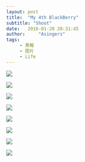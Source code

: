 ```yaml
---
layout: post
title:  "My 4th BlackBerry"
subtitle: "Shoot"
date:   2016-01-28 20:31:45
author:     "Asingers"
tags: 
     - 黑莓
     - 图片
     - Life
---
```


![](http://7xoawu.com1.z0.glb.clouddn.com/fun9dic_IMG_1890.JPG)

![](http://7xoawu.com1.z0.glb.clouddn.com/fun9dic_IMG_1897.JPG)

![](http://7xoawu.com1.z0.glb.clouddn.com/fun9dic_IMG_1892.JPG)

![](http://7xoawu.com1.z0.glb.clouddn.com/fun9dic_IMG_1891.JPG)

![](http://7xoawu.com1.z0.glb.clouddn.com/fun9dic_IMG_1893.JPG)

![](http://7xoawu.com1.z0.glb.clouddn.com/fun9dic_IMG_1896.JPG)

![](http://7xoawu.com1.z0.glb.clouddn.com/fun9dic_IMG_1895.JPG)

![](http://7xoawu.com1.z0.glb.clouddn.com/fun9dic_IMG_1894.JPG)

